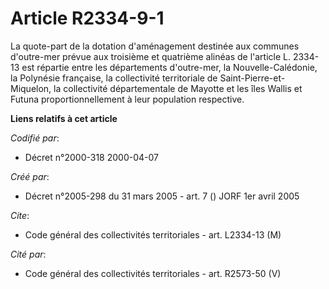 # Article R2334-9-1

La quote-part de la dotation d'aménagement destinée aux communes d'outre-mer prévue aux troisième et quatrième alinéas de
l'article L. 2334-13 est répartie entre les départements d'outre-mer, la Nouvelle-Calédonie, la Polynésie française, la
collectivité territoriale de Saint-Pierre-et-Miquelon, la collectivité départementale de Mayotte et les îles Wallis et Futuna
proportionnellement à leur population respective.

**Liens relatifs à cet article**

_Codifié par_:

  - Décret n°2000-318 2000-04-07

_Créé par_:

  - Décret n°2005-298 du 31 mars 2005 - art. 7 () JORF 1er avril 2005

_Cite_:

  - Code général des collectivités territoriales - art. L2334-13 (M)

_Cité par_:

  - Code général des collectivités territoriales - art. R2573-50 (V)
